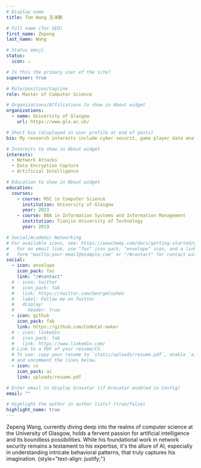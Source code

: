 ```yaml
---
# Display name
title: Tom Wang 王泽鹏

# Full name (for SEO)
first_name: Zepeng
last_name: Wang

# Status emoji
status:
  icon: ☕️

# Is this the primary user of the site?
superuser: true

# Role/position/tagline
role: Master of Computer Science

# Organizations/Affiliations to show in About widget
organizations:
  - name: University of Glasgow
    url: https://www.gla.ac.uk/

# Short bio (displayed in user profile at end of posts)
bio: My research interests include cyber securit, game player data analysis.

# Interests to show in About widget
interests:
  - Network Attacks
  - Data Encryption Capture
  - Artificial Intelligence

# Education to show in About widget
education:
  courses:
    - course: MSC in Computer Science
      institution: University of Glasgow
      year: 2023
    - course: BBA in Information Systems and Information Management
      institution: Tianjin University of Technology
      year: 2019

# Social/Academic Networking
# For available icons, see: https://wowchemy.com/docs/getting-started/page-builder/#icons
#   For an email link, use "fas" icon pack, "envelope" icon, and a link in the
#   form "mailto:your-email@example.com" or "/#contact" for contact widget.
social:
  - icon: envelope
    icon_pack: fas
    link: "/#contact"
  # - icon: twitter
  #   icon_pack: fab
  #   link: https://twitter.com/GeorgeCushen
  #   label: Follow me on Twitter
  #   display:
  #     header: true
  - icon: github
    icon_pack: fab
    link: https://github.com/CodeCat-maker
  # - icon: linkedin
  #   icon_pack: fab
  #   link: https://www.linkedin.com/
  # Link to a PDF of your resume/CV.
  # To use: copy your resume to `static/uploads/resume.pdf`, enable `ai` icons in `params.yaml`,
  # and uncomment the lines below.
  - icon: cv
    icon_pack: ai
    link: uploads/resume.pdf

# Enter email to display Gravatar (if Gravatar enabled in Config)
email: ""

# Highlight the author in author lists? (true/false)
highlight_name: true
---
```


Zepeng Wang, currently diving deep into the realms of computer science at the University of Glasgow, holds a fervent passion for artificial intelligence and its boundless possibilities.
While his foundational work in network security remains a testament to his expertise, it's the allure of AI, especially in understanding intricate behavioral patterns, that truly captures his imagination.
{style="text-align: justify;"}
